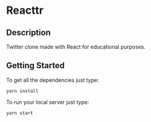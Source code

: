 # Reacttr

## Description

Twitter clone made with React for educational purposes. 

## Getting Started

To get all the dependencies just type:

```
yarn install
```

To run your local server just type:

```
yarn start
```